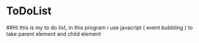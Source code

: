 # ToDoList

##Hi
this is my to do list, in this program i use javacript ( event bubbling ) to take parent element and child element
